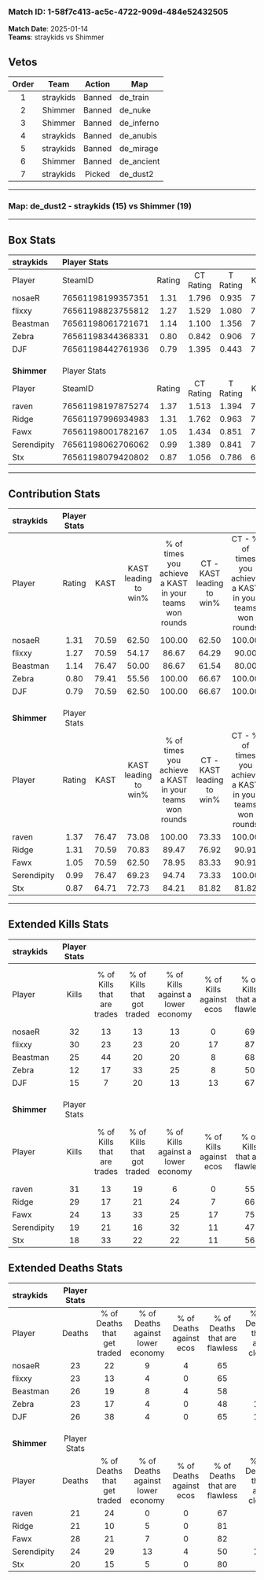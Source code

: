 ### Match ID: 1-58f7c413-ac5c-4722-909d-484e52432505  
**Match Date**: 2025-01-14  
**Teams**: straykids vs Shimmer  

## Vetos  

| Order | Team | Action | Map |
| :---: | :--: | :----: | --- |
| 1 | straykids | Banned | de_train |
| 2 | Shimmer | Banned | de_nuke |
| 3 | Shimmer | Banned | de_inferno |
| 4 | straykids | Banned | de_anubis |
| 5 | straykids | Banned | de_mirage |
| 6 | Shimmer | Banned | de_ancient |
| 7 | straykids | Picked | de_dust2 |

---  

### **Map**: de_dust2 - straykids (15) vs Shimmer (19)  
---  

## Box Stats  

| **straykids** | Player Stats      |        |           |          |       |      |       |         |        |      |     |
| :- | :- | :-: | :-: | :-: | :-: | :-: | :-: | :-: | :-: | :-: | :-: |
| Player        | SteamID           | Rating | CT Rating | T Rating | KAST  | ADR  | Kills | Assists | Deaths | K/D  | HS% |
| nosaeR        | 76561198199357351 |  1.31  |   1.796   |  0.935   | 70.59 | 85.0 |  32   |    3    |   23   | 1.39 | 56  |
| flixxy        | 76561198823755812 |  1.27  |   1.529   |  1.080   | 70.59 | 83.9 |  30   |    8    |   23   | 1.30 | 20  |
| Beastman      | 76561198061721671 |  1.14  |   1.100   |  1.356   | 76.47 | 79.1 |  25   |   14    |   26   | 0.96 | 56  |
| Zebra         | 76561198344368331 |  0.80  |   0.842   |  0.906   | 79.41 | 56.9 |  12   |   12    |   23   | 0.52 | 33  |
| DJF           | 76561198442761936 |  0.79  |   1.395   |  0.443   | 70.59 | 63.6 |  15   |   12    |   26   | 0.58 | 46  |
|               |                   |        |           |          |       |      |       |         |        |      |     |
|               |                   |        |           |          |       |      |       |         |        |      |     |
|               |                   |        |           |          |       |      |       |         |        |      |     |
| **Shimmer**   | Player Stats      |        |           |          |       |      |       |         |        |      |     |
| Player        | SteamID           | Rating | CT Rating | T Rating | KAST  | ADR  | Kills | Assists | Deaths | K/D  | HS% |
| raven         | 76561198197875274 |  1.37  |   1.513   |  1.394   | 76.47 | 88.1 |  31   |    3    |   21   | 1.48 | 61  |
| Ridge         | 76561197996934983 |  1.31  |   1.762   |  0.963   | 70.59 | 94.2 |  29   |    7    |   21   | 1.38 | 51  |
| Fawx          | 76561198001782167 |  1.05  |   1.434   |  0.851   | 70.59 | 82.2 |  24   |   12    |   28   | 0.86 | 20  |
| Serendipity   | 76561198062706062 |  0.99  |   1.389   |  0.841   | 76.47 | 67.3 |  19   |   16    |   24   | 0.79 | 47  |
| Stx           | 76561198079420802 |  0.87  |   1.056   |  0.786   | 64.71 | 52.4 |  18   |    7    |   20   | 0.90 | 55  |
---  

## Contribution Stats  

| **straykids** | Player Stats |       |                      |                                                        |                           |                                                             |                          |                                                            |
| :- | :-: | :-: | :-: | :-: | :-: | :-: | :-: | :-: |
| Player        |    Rating    | KAST  | KAST leading to win% | % of times you achieve a KAST in your teams won rounds | CT - KAST leading to win% | CT - % of times you achieve a KAST in your teams won rounds | T - KAST leading to win% | T - % of times you achieve a KAST in your teams won rounds |
| nosaeR        |     1.31     | 70.59 |        62.50         |                         100.00                         |           62.50           |                           100.00                            |          62.50           |                           100.00                           |
| flixxy        |     1.27     | 70.59 |        54.17         |                         86.67                          |           64.29           |                            90.00                            |          40.00           |                           80.00                            |
| Beastman      |     1.14     | 76.47 |        50.00         |                         86.67                          |           61.54           |                            80.00                            |          38.46           |                           100.00                           |
| Zebra         |     0.80     | 79.41 |        55.56         |                         100.00                         |           66.67           |                           100.00                            |          41.67           |                           100.00                           |
| DJF           |     0.79     | 70.59 |        62.50         |                         100.00                         |           66.67           |                           100.00                            |          55.56           |                           100.00                           |
|               |              |       |                      |                                                        |                           |                                                             |                          |                                                            |
|               |              |       |                      |                                                        |                           |                                                             |                          |                                                            |
|               |              |       |                      |                                                        |                           |                                                             |                          |                                                            |
| **Shimmer**   | Player Stats |       |                      |                                                        |                           |                                                             |                          |                                                            |
| Player        |    Rating    | KAST  | KAST leading to win% | % of times you achieve a KAST in your teams won rounds | CT - KAST leading to win% | CT - % of times you achieve a KAST in your teams won rounds | T - KAST leading to win% | T - % of times you achieve a KAST in your teams won rounds |
| raven         |     1.37     | 76.47 |        73.08         |                         100.00                         |           73.33           |                           100.00                            |          72.73           |                           100.00                           |
| Ridge         |     1.31     | 70.59 |        70.83         |                         89.47                          |           76.92           |                            90.91                            |          63.64           |                           87.50                            |
| Fawx          |     1.05     | 70.59 |        62.50         |                         78.95                          |           83.33           |                            90.91                            |          41.67           |                           62.50                            |
| Serendipity   |     0.99     | 76.47 |        69.23         |                         94.74                          |           73.33           |                           100.00                            |          63.64           |                           87.50                            |
| Stx           |     0.87     | 64.71 |        72.73         |                         84.21                          |           81.82           |                            81.82                            |          63.64           |                           87.50                            |
---  

## Extended Kills Stats  

| **straykids** | Player Stats |                            |                            |                                    |                         |                              |                                 |                                       |                    |           |
| :- | :-: | :-: | :-: | :-: | :-: | :-: | :-: | :-: | :-: | :-: |
| Player        |    Kills     | % of Kills that are trades | % of Kills that got traded | % of Kills against a lower economy | % of Kills against ecos | % of Kills that are flawless | % of Kills that are close duels | % of Kills that are assisted by flash | Pistol Round Kills | AWP Kills |
| nosaeR        |      32      |             13             |             13             |                 13                 |            0            |              69              |                6                |                   9                   |         2          |     0     |
| flixxy        |      30      |             23             |             23             |                 20                 |           17            |              87              |                0                |                  13                   |         1          |    21     |
| Beastman      |      25      |             44             |             20             |                 20                 |            8            |              68              |               12                |                   8                   |         3          |     0     |
| Zebra         |      12      |             17             |             33             |                 25                 |            8            |              50              |                8                |                   8                   |         0          |     1     |
| DJF           |      15      |             7              |             20             |                 13                 |           13            |              67              |                7                |                   7                   |         1          |     0     |
|               |              |                            |                            |                                    |                         |                              |                                 |                                       |                    |           |
|               |              |                            |                            |                                    |                         |                              |                                 |                                       |                    |           |
|               |              |                            |                            |                                    |                         |                              |                                 |                                       |                    |           |
| **Shimmer**   | Player Stats |                            |                            |                                    |                         |                              |                                 |                                       |                    |           |
| Player        |    Kills     | % of Kills that are trades | % of Kills that got traded | % of Kills against a lower economy | % of Kills against ecos | % of Kills that are flawless | % of Kills that are close duels | % of Kills that are assisted by flash | Pistol Round Kills | AWP Kills |
| raven         |      31      |             13             |             19             |                 6                  |            0            |              55              |               16                |                   0                   |         3          |     0     |
| Ridge         |      29      |             17             |             21             |                 24                 |            7            |              66              |                0                |                  10                   |         2          |     3     |
| Fawx          |      24      |             13             |             33             |                 25                 |           17            |              75              |                8                |                   8                   |         0          |    11     |
| Serendipity   |      19      |             21             |             16             |                 32                 |           11            |              47              |               21                |                  11                   |         0          |     0     |
| Stx           |      18      |             33             |             22             |                 22                 |           11            |              56              |               11                |                  11                   |         0          |     0     |
## Extended Deaths Stats  

| **straykids** | Player Stats |                             |                                   |                          |                               |                            |                           |               |
| :- | :-: | :-: | :-: | :-: | :-: | :-: | :-: | :-: |
| Player        |    Deaths    | % of Deaths that get traded | % of Deaths against lower economy | % of Deaths against ecos | % of Deaths that are flawless | % of Deaths that are close | % of Deaths while blinded | Deaths to AWP |
| nosaeR        |      23      |             22              |                 9                 |            4             |              65               |             9              |             4             |       3       |
| flixxy        |      23      |             13              |                 4                 |            0             |              65               |             9              |             9             |       2       |
| Beastman      |      26      |             19              |                 8                 |            4             |              58               |             4              |            15             |       3       |
| Zebra         |      23      |             17              |                 4                 |            0             |              48               |             13             |             4             |       1       |
| DJF           |      26      |             38              |                 4                 |            0             |              65               |             19             |             4             |       5       |
|               |              |                             |                                   |                          |                               |                            |                           |               |
|               |              |                             |                                   |                          |                               |                            |                           |               |
|               |              |                             |                                   |                          |                               |                            |                           |               |
| **Shimmer**   | Player Stats |                             |                                   |                          |                               |                            |                           |               |
| Player        |    Deaths    | % of Deaths that get traded | % of Deaths against lower economy | % of Deaths against ecos | % of Deaths that are flawless | % of Deaths that are close | % of Deaths while blinded | Deaths to AWP |
| raven         |      21      |             24              |                 0                 |            0             |              67               |             0              |            19             |       6       |
| Ridge         |      21      |             10              |                 5                 |            0             |              81               |             5              |            14             |       2       |
| Fawx          |      28      |             21              |                 7                 |            0             |              82               |             4              |             7             |       6       |
| Serendipity   |      24      |             29              |                13                 |            4             |              50               |             17             |             8             |       2       |
| Stx           |      20      |             15              |                 5                 |            0             |              80               |             5              |             0             |       6       |
